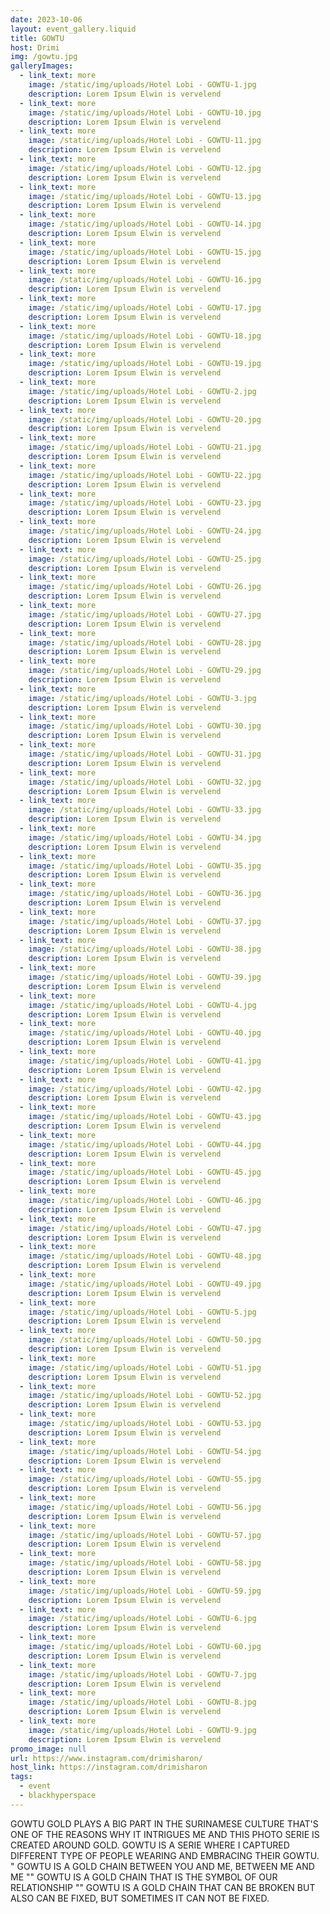 ```yaml
---
date: 2023-10-06
layout: event_gallery.liquid
title: GOWTU
host: Drimi
img: /gowtu.jpg
galleryImages:
  - link_text: more
    image: /static/img/uploads/Hotel Lobi - GOWTU-1.jpg
    description: Lorem Ipsum Elwin is vervelend
  - link_text: more
    image: /static/img/uploads/Hotel Lobi - GOWTU-10.jpg
    description: Lorem Ipsum Elwin is vervelend
  - link_text: more
    image: /static/img/uploads/Hotel Lobi - GOWTU-11.jpg
    description: Lorem Ipsum Elwin is vervelend
  - link_text: more
    image: /static/img/uploads/Hotel Lobi - GOWTU-12.jpg
    description: Lorem Ipsum Elwin is vervelend
  - link_text: more
    image: /static/img/uploads/Hotel Lobi - GOWTU-13.jpg
    description: Lorem Ipsum Elwin is vervelend
  - link_text: more
    image: /static/img/uploads/Hotel Lobi - GOWTU-14.jpg
    description: Lorem Ipsum Elwin is vervelend
  - link_text: more
    image: /static/img/uploads/Hotel Lobi - GOWTU-15.jpg
    description: Lorem Ipsum Elwin is vervelend
  - link_text: more
    image: /static/img/uploads/Hotel Lobi - GOWTU-16.jpg
    description: Lorem Ipsum Elwin is vervelend
  - link_text: more
    image: /static/img/uploads/Hotel Lobi - GOWTU-17.jpg
    description: Lorem Ipsum Elwin is vervelend
  - link_text: more
    image: /static/img/uploads/Hotel Lobi - GOWTU-18.jpg
    description: Lorem Ipsum Elwin is vervelend
  - link_text: more
    image: /static/img/uploads/Hotel Lobi - GOWTU-19.jpg
    description: Lorem Ipsum Elwin is vervelend
  - link_text: more
    image: /static/img/uploads/Hotel Lobi - GOWTU-2.jpg
    description: Lorem Ipsum Elwin is vervelend
  - link_text: more
    image: /static/img/uploads/Hotel Lobi - GOWTU-20.jpg
    description: Lorem Ipsum Elwin is vervelend
  - link_text: more
    image: /static/img/uploads/Hotel Lobi - GOWTU-21.jpg
    description: Lorem Ipsum Elwin is vervelend
  - link_text: more
    image: /static/img/uploads/Hotel Lobi - GOWTU-22.jpg
    description: Lorem Ipsum Elwin is vervelend
  - link_text: more
    image: /static/img/uploads/Hotel Lobi - GOWTU-23.jpg
    description: Lorem Ipsum Elwin is vervelend
  - link_text: more
    image: /static/img/uploads/Hotel Lobi - GOWTU-24.jpg
    description: Lorem Ipsum Elwin is vervelend
  - link_text: more
    image: /static/img/uploads/Hotel Lobi - GOWTU-25.jpg
    description: Lorem Ipsum Elwin is vervelend
  - link_text: more
    image: /static/img/uploads/Hotel Lobi - GOWTU-26.jpg
    description: Lorem Ipsum Elwin is vervelend
  - link_text: more
    image: /static/img/uploads/Hotel Lobi - GOWTU-27.jpg
    description: Lorem Ipsum Elwin is vervelend
  - link_text: more
    image: /static/img/uploads/Hotel Lobi - GOWTU-28.jpg
    description: Lorem Ipsum Elwin is vervelend
  - link_text: more
    image: /static/img/uploads/Hotel Lobi - GOWTU-29.jpg
    description: Lorem Ipsum Elwin is vervelend
  - link_text: more
    image: /static/img/uploads/Hotel Lobi - GOWTU-3.jpg
    description: Lorem Ipsum Elwin is vervelend
  - link_text: more
    image: /static/img/uploads/Hotel Lobi - GOWTU-30.jpg
    description: Lorem Ipsum Elwin is vervelend
  - link_text: more
    image: /static/img/uploads/Hotel Lobi - GOWTU-31.jpg
    description: Lorem Ipsum Elwin is vervelend
  - link_text: more
    image: /static/img/uploads/Hotel Lobi - GOWTU-32.jpg
    description: Lorem Ipsum Elwin is vervelend
  - link_text: more
    image: /static/img/uploads/Hotel Lobi - GOWTU-33.jpg
    description: Lorem Ipsum Elwin is vervelend
  - link_text: more
    image: /static/img/uploads/Hotel Lobi - GOWTU-34.jpg
    description: Lorem Ipsum Elwin is vervelend
  - link_text: more
    image: /static/img/uploads/Hotel Lobi - GOWTU-35.jpg
    description: Lorem Ipsum Elwin is vervelend
  - link_text: more
    image: /static/img/uploads/Hotel Lobi - GOWTU-36.jpg
    description: Lorem Ipsum Elwin is vervelend
  - link_text: more
    image: /static/img/uploads/Hotel Lobi - GOWTU-37.jpg
    description: Lorem Ipsum Elwin is vervelend
  - link_text: more
    image: /static/img/uploads/Hotel Lobi - GOWTU-38.jpg
    description: Lorem Ipsum Elwin is vervelend
  - link_text: more
    image: /static/img/uploads/Hotel Lobi - GOWTU-39.jpg
    description: Lorem Ipsum Elwin is vervelend
  - link_text: more
    image: /static/img/uploads/Hotel Lobi - GOWTU-4.jpg
    description: Lorem Ipsum Elwin is vervelend
  - link_text: more
    image: /static/img/uploads/Hotel Lobi - GOWTU-40.jpg
    description: Lorem Ipsum Elwin is vervelend
  - link_text: more
    image: /static/img/uploads/Hotel Lobi - GOWTU-41.jpg
    description: Lorem Ipsum Elwin is vervelend
  - link_text: more
    image: /static/img/uploads/Hotel Lobi - GOWTU-42.jpg
    description: Lorem Ipsum Elwin is vervelend
  - link_text: more
    image: /static/img/uploads/Hotel Lobi - GOWTU-43.jpg
    description: Lorem Ipsum Elwin is vervelend
  - link_text: more
    image: /static/img/uploads/Hotel Lobi - GOWTU-44.jpg
    description: Lorem Ipsum Elwin is vervelend
  - link_text: more
    image: /static/img/uploads/Hotel Lobi - GOWTU-45.jpg
    description: Lorem Ipsum Elwin is vervelend
  - link_text: more
    image: /static/img/uploads/Hotel Lobi - GOWTU-46.jpg
    description: Lorem Ipsum Elwin is vervelend
  - link_text: more
    image: /static/img/uploads/Hotel Lobi - GOWTU-47.jpg
    description: Lorem Ipsum Elwin is vervelend
  - link_text: more
    image: /static/img/uploads/Hotel Lobi - GOWTU-48.jpg
    description: Lorem Ipsum Elwin is vervelend
  - link_text: more
    image: /static/img/uploads/Hotel Lobi - GOWTU-49.jpg
    description: Lorem Ipsum Elwin is vervelend
  - link_text: more
    image: /static/img/uploads/Hotel Lobi - GOWTU-5.jpg
    description: Lorem Ipsum Elwin is vervelend
  - link_text: more
    image: /static/img/uploads/Hotel Lobi - GOWTU-50.jpg
    description: Lorem Ipsum Elwin is vervelend
  - link_text: more
    image: /static/img/uploads/Hotel Lobi - GOWTU-51.jpg
    description: Lorem Ipsum Elwin is vervelend
  - link_text: more
    image: /static/img/uploads/Hotel Lobi - GOWTU-52.jpg
    description: Lorem Ipsum Elwin is vervelend
  - link_text: more
    image: /static/img/uploads/Hotel Lobi - GOWTU-53.jpg
    description: Lorem Ipsum Elwin is vervelend
  - link_text: more
    image: /static/img/uploads/Hotel Lobi - GOWTU-54.jpg
    description: Lorem Ipsum Elwin is vervelend
  - link_text: more
    image: /static/img/uploads/Hotel Lobi - GOWTU-55.jpg
    description: Lorem Ipsum Elwin is vervelend
  - link_text: more
    image: /static/img/uploads/Hotel Lobi - GOWTU-56.jpg
    description: Lorem Ipsum Elwin is vervelend
  - link_text: more
    image: /static/img/uploads/Hotel Lobi - GOWTU-57.jpg
    description: Lorem Ipsum Elwin is vervelend
  - link_text: more
    image: /static/img/uploads/Hotel Lobi - GOWTU-58.jpg
    description: Lorem Ipsum Elwin is vervelend
  - link_text: more
    image: /static/img/uploads/Hotel Lobi - GOWTU-59.jpg
    description: Lorem Ipsum Elwin is vervelend
  - link_text: more
    image: /static/img/uploads/Hotel Lobi - GOWTU-6.jpg
    description: Lorem Ipsum Elwin is vervelend
  - link_text: more
    image: /static/img/uploads/Hotel Lobi - GOWTU-60.jpg
    description: Lorem Ipsum Elwin is vervelend
  - link_text: more
    image: /static/img/uploads/Hotel Lobi - GOWTU-7.jpg
    description: Lorem Ipsum Elwin is vervelend
  - link_text: more
    image: /static/img/uploads/Hotel Lobi - GOWTU-8.jpg
    description: Lorem Ipsum Elwin is vervelend
  - link_text: more
    image: /static/img/uploads/Hotel Lobi - GOWTU-9.jpg
    description: Lorem Ipsum Elwin is vervelend
promo_image: null
url: https://www.instagram.com/drimisharon/
host_link: https://instagram.com/drimisharon
tags:
  - event
  - blackhyperspace
---
```

GOWTU GOLD PLAYS A BIG PART IN THE SURINAMESE CULTURE THAT'S ONE OF THE REASONS WHY IT INTRIGUES ME AND THIS PHOTO SERIE IS CREATED AROUND GOLD. GOWTU IS A SERIE WHERE I CAPTURED DIFFERENT TYPE OF PEOPLE WEARING AND EMBRACING THEIR GOWTU. " GOWTU IS A GOLD CHAIN BETWEEN YOU AND ME, BETWEEN ME AND ME "" GOWTU IS A GOLD CHAIN THAT IS THE SYMBOL OF OUR RELATIONSHIP "" GOWTU IS A GOLD CHAIN THAT CAN BE BROKEN BUT ALSO CAN BE FIXED, BUT SOMETIMES IT CAN NOT BE FIXED.